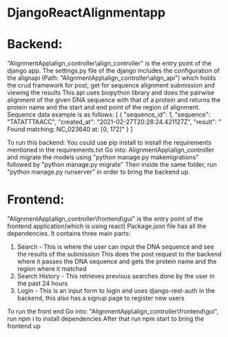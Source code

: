 # DjangoReactAlignmentapp
# Backend:
"AlignmentApp\align_controller\align_controller"  is the entry point of the django app.
The settings.py file of the django includes the configuration of the alignapi (Path: "AlignmentApp\align_controller\align_api")
which holds the crud framework for post, get for sequence alignment submission and viewing the results
This api uses biopython library and does the pairwise alignment of the given DNA sequence with that of a protein and returns the protein name and the start
and end point of the region of alignment.
Sequence data example is as follows:
[
    {
        "sequence_id": 1,
        "sequence": "TATATTTAACC",
        "created_at": "2021-02-27T20:28:24.421127Z",
        "result": " Found matching: NC_023640 at: [0, 172]"
    }
]


To run this backend:
You could use pip install to install the requirements mentioned in the requirements.txt
Go into: AlignmentApp\align_controller and migrate the models using "python manage.py makemigrations" followed by "python manage.py migrate"
Then inside the same folder, run "python manage.py runserver" in order to bring the backend up.

# Frontend:
"AlignmentApp\align_controller\frontend\gui" is the entry point of the frontend application(which is using react)
Package.json file has all the dependencies.
It contains three main parts: 
1. Search - This is where the user can input the DNA sequence and see the results of the submission 
This does the post request to the backend where it passes the DNA sequence and gets the protein name and the region where it matched
2. Search History - This retrieves previous searches done by the user in the past 24 hours
3. Login - This is an input form to login and uses django-rest-auth in the backend, this also has a signup page to register new users

To run the front end
Go into: "AlignmentApp\align_controller\frontend\gui", run npm i to install dependencies
After that run npm start to bring the frontend up

